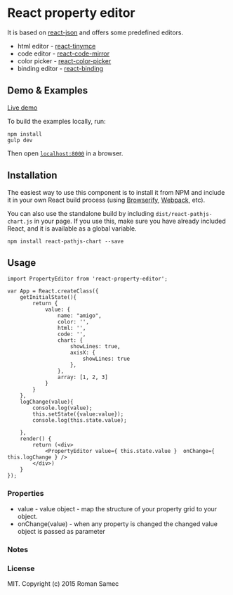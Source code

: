 React property editor
=======================

It is based on [react-json](https://github.com/arqex/react-json) and offers some predefined editors.

+   html editor - [react-tinymce](https://github.com/mzabriskie/react-tinymce)
+   code editor - [react-code-mirror](https://github.com/ForbesLindesay/react-code-mirror)
+   color picker - [react-color-picker](https://github.com/zippyui/react-color-picker)
+   binding editor - [react-binding](https://github.com/rsamec/react-binding)


## Demo & Examples

[Live demo](http://rsamec.github.io/react-property-editor/)

To build the examples locally, run:

```
npm install
gulp dev
```

Then open [`localhost:8000`](http://localhost:8000) in a browser.


## Installation

The easiest way to use this component is to install it from NPM and include it in your own React build process (using [Browserify](http://browserify.org), [Webpack](http://webpack.github.io/), etc).

You can also use the standalone build by including `dist/react-pathjs-chart.js` in your page. If you use this, make sure you have already included React, and it is available as a global variable.

```
npm install react-pathjs-chart --save
```


## Usage

```
import PropertyEditor from 'react-property-editor';

var App = React.createClass({
    getInitialState(){
        return {
            value: {
                name: "amigo",
                color: '',
                html: '',
                code: '',
                chart: {
                    showLines: true,
                    axisX: {
                        showLines: true
                    },
                },
                array: [1, 2, 3]
            }
        }
    },
    logChange(value){
        console.log(value);
        this.setState({value:value});
        console.log(this.state.value);

    },
    render() {
        return (<div>
            <PropertyEditor value={ this.state.value }  onChange={ this.logChange } />
        </div>)
    }
});
```

### Properties

+   value - value object - map the structure of your property grid to your object.
+   onChange(value) - when any property is changed the changed value object is passed as parameter

### Notes



### License

MIT. Copyright (c) 2015 Roman Samec

